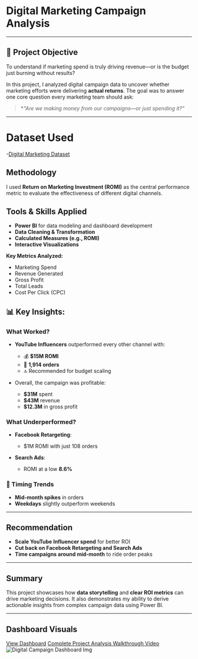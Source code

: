 # Digital Marketing Campaign Analysis  
---

## 🧠 Project Objective

To understand if marketing spend is truly driving revenue—or is the budget just burning without results?

In this project, I analyzed digital campaign data to uncover whether marketing efforts were delivering **actual returns**. The goal was to answer one core question every marketing team should ask:  
> **"Are we making money from our campaigns—or just spending it?"*

---
# Dataset Used
-<a href="https://github.com/GeniusGaius/Digital-Marketing-Campaign-Analysis/blob/main/Marketing.csv">Digital Marketing Dataset</a>

## Methodology
I used **Return on Marketing Investment (ROMI)** as the central performance metric to evaluate the effectiveness of different digital channels.

## Tools & Skills Applied
- **Power BI** for data modeling and dashboard development  
- **Data Cleaning & Transformation**  
- **Calculated Measures (e.g., ROMI)**  
- **Interactive Visualizations**

**Key Metrics Analyzed:**
- Marketing Spend  
- Revenue Generated  
- Gross Profit  
- Total Leads  
- Cost Per Click (CPC)

## 📊 Key Insights:
### What Worked?
- **YouTube Influencers** outperformed every other channel with:
  - 💰 **$15M ROMI**
  - 🛒 **1,914 orders**
  - 🔝 Recommended for budget scaling

- Overall, the campaign was profitable:
  - **$31M** spent  
  - **$43M** revenue  
  - **$12.3M** in gross profit  

### What Underperformed?
- **Facebook Retargeting**:
  - $1M ROMI with just 108 orders

- **Search Ads**:
  - ROMI at a low **8.6%**
 ### 📅 Timing Trends
- **Mid-month spikes** in orders  
- **Weekdays** slightly outperform weekends  

---
## Recommendation

- **Scale YouTube Influencer spend** for better ROI  
- **Cut back on Facebook Retargeting and Search Ads**  
- **Time campaigns around mid-month** to ride order peaks

---
## Summary

This project showcases how **data storytelling** and **clear ROI metrics** can drive marketing decisions. It also demonstrates my ability to derive actionable insights from complex campaign data using Power BI.

---
## Dashboard Visuals
<a href="https://github.com/GeniusGaius/Digital-Marketing-Campaign-Analysis/blob/main/Digital%20Campaign%20Dashboard%20Img.PNG">View Dashboard</a>
<a href="https://www.linkedin.com/posts/john-gaius-m_dataanalytics-powerbi-digitalmarketing-activity-7319071201467752449-ZRWl?utm_source=share&utm_medium=member_desktop&rcm=ACoAABwTWvwBrwno3DC96otPksttbAeLF72I-bQ">Complete Project Analysis Walkthrough Video</a>
![Digital Campaign Dashboard Img](https://github.com/user-attachments/assets/8aae6617-b73d-4b13-bf86-89566f524dc0)




